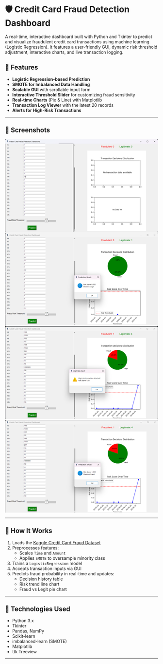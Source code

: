 # 🛡️ Credit Card Fraud Detection Dashboard

A real-time, interactive dashboard built with Python and Tkinter to predict and visualize fraudulent credit card transactions using machine learning (Logistic Regression). It features a user-friendly GUI, dynamic risk threshold adjustment, interactive charts, and live transaction logging.

## 🚀 Features

- **Logistic Regression-based Prediction**
- **SMOTE for Imbalanced Data Handling**
- **Scalable GUI** with scrollable input form
- **Interactive Threshold Slider** for customizing fraud sensitivity
- **Real-time Charts** (Pie & Line) with Matplotlib
- **Transaction Log Viewer** with the latest 20 records
- **Alerts for High-Risk Transactions**

---

## 📸 Screenshots

<img src="https://github.com/rohansingh2609/Card_Fraud_Detection-using-ML/blob/main/ScreenShot/1.png?raw=true" width="600"/>
<img src="https://github.com/rohansingh2609/Card_Fraud_Detection-using-ML/blob/main/ScreenShot/2.png?raw=true" width="600"/>
<img src="https://github.com/rohansingh2609/Card_Fraud_Detection-using-ML/blob/main/ScreenShot/3.png?raw=true" width="600"/>
<img src="https://github.com/rohansingh2609/Card_Fraud_Detection-using-ML/blob/main/ScreenShot/4.png?raw=true" width="600"/>

---

## 🧠 How It Works

1. Loads the [Kaggle Credit Card Fraud Dataset](https://www.kaggle.com/mlg-ulb/creditcardfraud)
2. Preprocesses features:
   - Scales `Time` and `Amount`
   - Applies `SMOTE` to oversample minority class
3. Trains a `LogisticRegression` model
4. Accepts transaction inputs via GUI
5. Predicts fraud probability in real-time and updates:
   - Decision history table
   - Risk trend line chart
   - Fraud vs Legit pie chart

---

## 🧰 Technologies Used

- Python 3.x
- Tkinter
- Pandas, NumPy
- Scikit-learn
- imbalanced-learn (SMOTE)
- Matplotlib
- ttk Treeview

---


